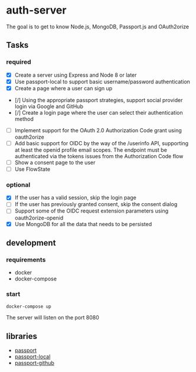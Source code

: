 # auth-server

The goal is to get to know Node.js, MongoDB, Passport.js and OAuth2orize

## Tasks

### required

- [X] Create a server using Express and Node 8 or later
- [X] Use passport-local to support basic username/password authentication
- [X] Create a page where a user can sign up
- [/] Using the appropriate passport strategies, support social provider login via Google and GitHub
- [/] Create a login page where the user can select their authentication method
- [ ] Implement support for the OAuth 2.0 Authorization Code grant using oauth2orize
- [ ] Add basic support for OIDC by the way of the /userinfo API, supporting at least the openid profile email scopes. The endpoint must be authenticated via the tokens issues from the Authorization Code flow
- [ ] Show a consent page to the user
- [ ] Use FlowState

### optional

- [X] If the user has a valid session, skip the login page
- [ ] If the user has previously granted consent, skip the consent dialog
- [ ] Support some of the OIDC request extension parameters using oauth2orize-openid
- [X] Use MongoDB for all the data that needs to be persisted

## development

### requirements

- docker
- docker-compose

### start

```sh
docker-compose up
```

The server will listen on the port 8080

## libraries

- [passport](http://www.passportjs.org/docs/configure/)
- [passport-local](https://github.com/jaredhanson/passport-local)
- [passport-github](https://github.com/jaredhanson/passport-github)